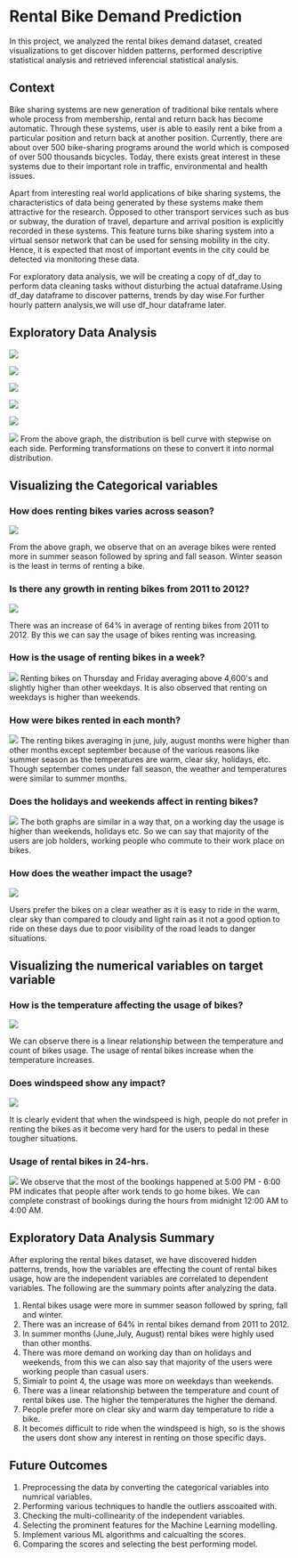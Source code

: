 # Rental Bike Demand Prediction
In this project, we analyzed the rental bikes demand dataset, created visualizations to get discover hidden patterns, performed descriptive statistical analysis and retrieved inferencial statistical analysis.

## Context
Bike sharing systems are new generation of traditional bike rentals where whole process from membership, rental and return back has become automatic. Through these systems, user is able to easily rent a bike from a particular position and return back at another position. Currently, there are about over 500 bike-sharing programs around the world which is composed of over 500 thousands bicycles. Today, there exists great interest in these systems due to their important role in traffic, environmental and health issues.

Apart from interesting real world applications of bike sharing systems, the characteristics of data being generated by these systems make them attractive for the research. Opposed to other transport services such as bus or subway, the duration of travel, departure and arrival position is explicitly recorded in these systems. This feature turns bike sharing system into a virtual sensor network that can be used for sensing mobility in the city. Hence, it is expected that most of important events in the city could be detected via monitoring these data.

For exploratory data analysis, we will be creating a copy of df_day to perform data cleaning tasks without disturbing the actual dataframe.Using df_day dataframe to discover patterns, trends by day wise.For further hourly pattern analysis,we will use df_hour dataframe later.

## Exploratory Data Analysis
![](Images/shape.png)

![](Images/null%20values.png)

![](Images/Info.png)

![](Images/describe.png)

![](Images/head.png)

![](Images/Target%20distribution.png)
From the above graph, the distribution is bell curve with stepwise on each side. Performing transformations on these to convert it into normal distribution.

## Visualizing the Categorical variables
### How does renting bikes varies across season?
![](Images/seasons.png)

From the above graph, we observe that on an average bikes were rented more in summer season followed by spring and fall season. Winter season is the least in terms of renting a bike.

### Is there any growth in renting bikes from 2011 to 2012?
![](Images/years.png)

There was an increase of 64% in average of renting bikes from 2011 to 2012. By this we can say the usage of bikes renting was increasing.

### How is the usage of renting bikes in a week?
![](Images/week.png)
Renting bikes on Thursday and Friday averaging above 4,600's and slightly higher than other weekdays. It is also observed that renting on weekdays is higher than weekends.

### How were bikes rented in each month?
![](Images/months.png)
The renting bikes averaging in june, july, august months were higher than other months except september because of the various reasons like summer season as the temperatures are warm, clear sky, holidays, etc. Though september comes under fall season, the weather and temperatures were similar to summer months.

### Does the holidays and weekends affect in renting bikes?
![](Images/working%20day%20vs%20holidays%20and%20weekends.png)
The both graphs are similar in a way that, on a working day the usage is higher than weekends, holidays etc. So we can say that majority of the users are job holders, working people who commute to their work place on bikes.

### How does the weather impact the usage?
![](Images/weather.png)

Users prefer the bikes on a clear weather as it is easy to ride in the warm, clear sky than compared to cloudy and light rain as it not a good option to ride on these days due to poor visibility of the road leads to danger situations.

## Visualizing the numerical variables on target variable

### How is the temperature affecting the usage of bikes?
![](Images/temperature.png)

We can observe there is a linear relationship between the temperature and count of bikes usage. The usage of rental bikes increase when the temperature increases.

### Does windspeed show any impact?
![](Images/windspeed.png)

It is clearly evident that when the windspeed is high, people do not prefer in renting the bikes as it become very hard for the users to pedal in these tougher situations.

### Usage of rental bikes in 24-hrs.
![](Images/24%20hrs.png)
We observe that the most of the bookings happened at 5:00 PM - 6:00 PM indicates that people after work tends to go home bikes. We can complete constrast of bookings during the hours from midnight 12:00 AM to 4:00 AM.

## Exploratory Data Analysis Summary
After exploring the rental bikes dataset, we have discovered hidden patterns, trends, how the variables are effecting the count of rental bikes usage, how are the independent variables are correlated to dependent variables. The following are the summary points after analyzing the data.

1. Rental bikes usage were more in summer season followed by spring, fall and winter.
2. There was an increase of 64% in rental bikes demand from 2011 to 2012.
3. In summer months (June,July, August) rental bikes were highly used than other months.
4. There was more demand on working day than on holidays and weekends, from this we can also say that majority of the users were working people than casual users.
5. Simialr to point 4, the usage was more on weekdays than weekends.
6. There was a linear relationship between the temperature and count of rental bikes use. The higher the temperatures the higher the demand.
7. People prefer more on clear sky and warm day temperature to ride a bike.
8. It becomes difficult to ride when the windspeed is high, so is the shows the users dont show any interest in renting on those specific days.

## Future Outcomes
1. Preprocessing the data by converting the categorical variables into numrical variables.
2. Performing various techniques to handle the outliers asscoaited with.
3. Checking the multi-collinearity of the independent variables.
4. Selecting the prominent features for the Machine Learning modelling.
5. Implement various ML algorithms and calcualting the scores.
6. Comparing the scores and selecting the best performing model.
